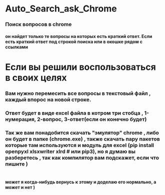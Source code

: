 # Auto_Search_ask_Chrome


### Поиск вопросов в chrome 
#### он найдет только те вопросы на которых есть краткий ответ. Если есть краткий ответ под строкой поиска или в окошке рядом с ссылками 

# Если вы решили воспользоваться в своих целях 
### Вам нужно перемесить все вопросы в текстовый файл , каждый впорос на новой строке.
### Ответ будет в виде excel файла в котром три стобца , 1-нумерация, 2-вопрос, 3-ответ(если он конечно будет)
### Так же вам понадобится скачать "эмулятор" chrome , либо он будет в папке (chrome.exe) , также скачать пару пакетов которые там используются и модуль для excel (pip install openpyxl xlsxwriter xlrd  # или pip3), но я думаю вы разберетесь , так как компилятор вам подскажет, если что пишите )
# 
#### может я когда-нибудь вернусь к этому и доделаю его нормально, а может и нет ) 
